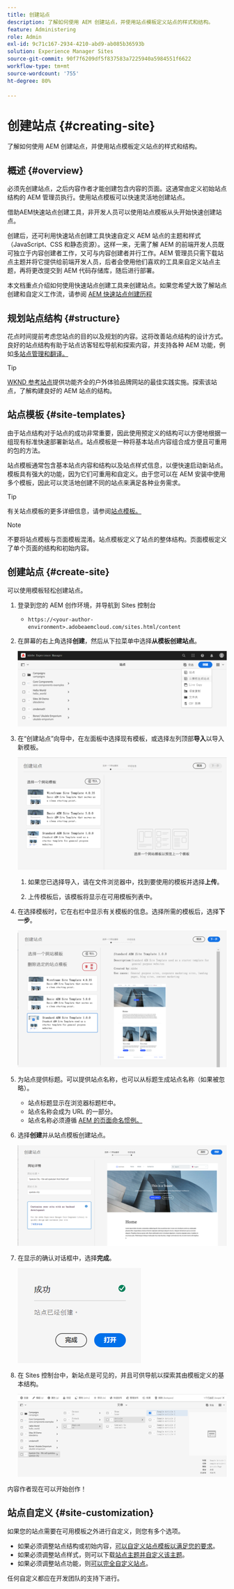 ```yaml
---
title: 创建站点
description: 了解如何使用 AEM 创建站点，并使用站点模板定义站点的样式和结构。
feature: Administering
role: Admin
exl-id: 9c71c167-2934-4210-abd9-ab085b36593b
solution: Experience Manager Sites
source-git-commit: 90f7f6209df5f837583a7225940a5984551f6622
workflow-type: tm+mt
source-wordcount: '755'
ht-degree: 80%

---
```


# 创建站点 {#creating-site}

了解如何使用 AEM 创建站点，并使用站点模板定义站点的样式和结构。

## 概述 {#overview}

必须先创建站点，之后内容作者才能创建包含内容的页面。这通常由定义初始站点结构的 AEM 管理员执行。使用站点模板可以快速灵活地创建站点。

借助AEM快速站点创建工具，非开发人员可以使用站点模板从头开始快速创建站点。

创建后，还可利用快速站点创建工具快速自定义 AEM 站点的主题和样式（JavaScript、CSS 和静态资源）。这样一来，无需了解 AEM 的前端开发人员既可独立于内容创建者工作，又可与内容创建者并行工作。AEM 管理员只需下载站点主题并将它提供给前端开发人员，后者会使用他们喜欢的工具来自定义站点主题，再将更改提交到 AEM 代码存储库，随后进行部署。

本文档重点介绍如何使用快速站点创建工具来创建站点。如果您希望大致了解站点创建和自定义工作流，请参阅 [AEM 快速站点创建历程](/help/journey-sites/quick-site/overview.md)

## 规划站点结构 {#structure}

花点时间提前考虑您站点的目的以及规划的内容。这将改善站点结构的设计方式。良好的站点结构有助于站点访客轻松导航和探索内容，并支持各种 AEM 功能，例如[多站点管理和翻译。](/help/sites-cloud/administering/msm-and-translation.md)

>[!TIP]
>
>[WKND 参考站点](https://wknd.site)提供功能齐全的户外体验品牌网站的最佳实践实施。探索该站点，了解构建良好的 AEM 站点的结构。

## 站点模板 {#site-templates}

由于站点结构对于站点的成功非常重要，因此使用预定义的结构可以方便地根据一组现有标准快速部署新站点。站点模板是一种将基本站点内容组合成方便且可重用的包的方法。

站点模板通常包含基本站点内容和结构以及站点样式信息，以便快速启动新站点。模板具有强大的功能，因为它们可重用和自定义。由于您可以在 AEM 安装中使用多个模板，因此可以灵活地创建不同的站点来满足各种业务需求。

>[!TIP]
>
>有关站点模板的更多详细信息，请参阅[站点模板。](site-templates.md)

>[!NOTE]
>
>不要将站点模板与页面模板混淆。站点模板定义了站点的整体结构。页面模板定义了单个页面的结构和初始内容。

## 创建站点 {#create-site}

可以使用模板轻松创建站点。

1. 登录到您的 AEM 创作环境，并导航到 Sites 控制台

   * `https://<your-author-environment>.adobeaemcloud.com/sites.html/content`

1. 在屏幕的右上角选择&#x200B;**创建**，然后从下拉菜单中选择&#x200B;**从模板创建站点**。

   ![从模板创建站点](../assets/create-site-from-template.png)

1. 在“创建站点”向导中，在左面板中选择现有模板，或选择左列顶部&#x200B;**导入**&#x200B;以导入新模板。

   ![站点创建向导](../assets/site-creation-wizard.png)

   1. 如果您已选择导入，请在文件浏览器中，找到要使用的模板并选择&#x200B;**上传**。

   1. 上传模板后，该模板将显示在可用模板列表中。

1. 在选择模板时，它在右栏中显示有关模板的信息。选择所需的模板后，选择&#x200B;**下一步**。

   ![选择模板](../assets/select-site-template.png)

1. 为站点提供标题。可以提供站点名称，也可以从标题生成站点名称（如果被忽略）。

   * 站点标题显示在浏览器标题栏中。
   * 站点名称会成为 URL 的一部分。
   * 站点名称必须遵循 [AEM 的页面命名惯例。](/help/sites-cloud/authoring/sites-console/organizing-pages.md#page-name-restrictions-and-best-practices)

1. 选择&#x200B;**创建**&#x200B;并从站点模板创建站点。

   ![新站点的详细信息](../assets/create-site-details.png)

1. 在显示的确认对话框中，选择&#x200B;**完成**。

   ![“成功”对话框](../assets/success.png)

1. 在 Sites 控制台中，新站点是可见的，并且可供导航以探索其由模板定义的基本结构。

   ![新站点结构](../assets/new-site.png)

内容作者现在可以开始创作！

## 站点自定义 {#site-customization}

如果您的站点需要在可用模板之外进行自定义，则您有多个选项。

* 如果必须调整站点结构或初始内容，[可以自定义站点模板以满足您的要求](site-templates.md)。
* 如果必须调整站点样式，则可以下载[站点主题并自定义该主题](/help/journey-sites/quick-site/overview.md)。
* 如果必须调整站点功能，则[可以完全自定义站点](/help/implementing/developing/introduction/develop-wknd-tutorial.md)。

任何自定义都应在开发团队的支持下进行。
